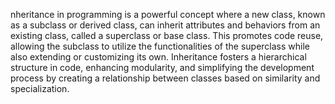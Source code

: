 nheritance in programming is a powerful concept where a new class, known as a subclass or derived class, can inherit attributes and behaviors from an existing class, called a superclass or base class. This promotes code reuse, allowing the subclass to utilize the functionalities of the superclass while also extending or customizing its own. Inheritance fosters a hierarchical structure in code, enhancing modularity, and simplifying the development process by creating a relationship between classes based on similarity and specialization.

